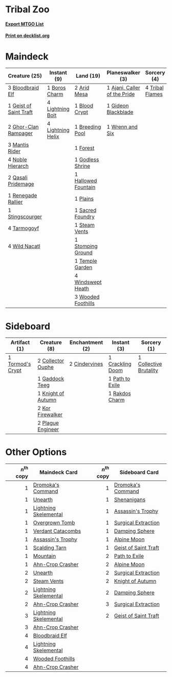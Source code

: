# Tribal Zoo

#### [Export MTGO List](../collection/Tribal%20Zoo/Tribal%20Zoo.txt)
#### [Print on decklist.org](http://decklist.org/?deckmain=1%09Ajani,%20Caller%20of%20the%20Pride%0A2%09Arid%20Mesa%0A1%09Blood%20Crypt%0A3%09Bloodbraid%20Elf%0A1%09Boros%20Charm%0A1%09Breeding%20Pool%0A1%09Forest%0A1%09Geist%20of%20Saint%20Traft%0A2%09Ghor-Clan%20Rampager%0A1%09Gideon%20Blackblade%0A1%09Godless%20Shrine%0A1%09Hallowed%20Fountain%0A4%09Lightning%20Bolt%0A4%09Lightning%20Helix%0A3%09Mantis%20Rider%0A4%09Noble%20Hierarch%0A1%09Plains%0A2%09Qasali%20Pridemage%0A1%09Renegade%20Rallier%0A1%09Sacred%20Foundry%0A1%09Steam%20Vents%0A1%09Stingscourger%0A1%09Stomping%20Ground%0A4%09Tarmogoyf%0A1%09Temple%20Garden%0A4%09Tribal%20Flames%0A4%09Wild%20Nacatl%0A4%09Windswept%20Heath%0A3%09Wooded%20Foothills%0A1%09Wrenn%20and%20Six&deckside=2%09Cindervines%0A1%09Collective%20Brutality%0A2%09Collector%20Ouphe%0A1%09Crackling%20Doom%0A1%09Gaddock%20Teeg%0A1%09Knight%20of%20Autumn%0A2%09Kor%20Firewalker%0A1%09Path%20to%20Exile%0A2%09Plague%20Engineer%0A1%09Rakdos%20Charm%0A1%09Tormod's%20Crypt)
# Maindeck

|                                          Creature (25)                                          |                                        Instant (9)                                         |                                          Land (19)                                          |                                           Planeswalker (3)                                            |                                       Sorcery (4)                                        |
|-------------------------------------------------------------------------------------------------|--------------------------------------------------------------------------------------------|---------------------------------------------------------------------------------------------|-------------------------------------------------------------------------------------------------------|------------------------------------------------------------------------------------------|
|3 [Bloodbraid Elf](http://gatherer.wizards.com/Pages/Card/Details.aspx?multiverseid=185053)      |1 [Boros Charm](http://gatherer.wizards.com/Pages/Card/Details.aspx?multiverseid=442188)    |2 [Arid Mesa](http://gatherer.wizards.com/Pages/Card/Details.aspx?multiverseid=405092)       |1 [Ajani, Caller of the Pride](http://gatherer.wizards.com/Pages/Card/Details.aspx?multiverseid=249695)|4 [Tribal Flames](http://gatherer.wizards.com/Pages/Card/Details.aspx?multiverseid=209145)|
|1 [Geist of Saint Traft](http://gatherer.wizards.com/Pages/Card/Details.aspx?multiverseid=409577)|4 [Lightning Bolt](http://gatherer.wizards.com/Pages/Card/Details.aspx?multiverseid=806)    |1 [Blood Crypt](http://gatherer.wizards.com/Pages/Card/Details.aspx?multiverseid=97102)      |1 [Gideon Blackblade](http://gatherer.wizards.com/Pages/Card/Details.aspx?multiverseid=463943)         |                                                                                          |
|2 [Ghor-Clan Rampager](http://gatherer.wizards.com/Pages/Card/Details.aspx?multiverseid=460302)  |4 [Lightning Helix](http://gatherer.wizards.com/Pages/Card/Details.aspx?multiverseid=249386)|1 [Breeding Pool](http://gatherer.wizards.com/Pages/Card/Details.aspx?multiverseid=97088)    |1 [Wrenn and Six](http://gatherer.wizards.com/Pages/Card/Details.aspx?multiverseid=464166)             |                                                                                          |
|3 [Mantis Rider](http://gatherer.wizards.com/Pages/Card/Details.aspx?multiverseid=386589)        |                                                                                            |1 [Forest](http://gatherer.wizards.com/Pages/Card/Details.aspx?multiverseid=439860)          |                                                                                                       |                                                                                          |
|4 [Noble Hierarch](http://gatherer.wizards.com/Pages/Card/Details.aspx?multiverseid=179434)      |                                                                                            |1 [Godless Shrine](http://gatherer.wizards.com/Pages/Card/Details.aspx?multiverseid=405099)  |                                                                                                       |                                                                                          |
|2 [Qasali Pridemage](http://gatherer.wizards.com/Pages/Card/Details.aspx?multiverseid=179556)    |                                                                                            |1 [Hallowed Fountain](http://gatherer.wizards.com/Pages/Card/Details.aspx?multiverseid=97071)|                                                                                                       |                                                                                          |
|1 [Renegade Rallier](http://gatherer.wizards.com/Pages/Card/Details.aspx?multiverseid=423800)    |                                                                                            |1 [Plains](http://gatherer.wizards.com/Pages/Card/Details.aspx?multiverseid=439856)          |                                                                                                       |                                                                                          |
|1 [Stingscourger](http://gatherer.wizards.com/Pages/Card/Details.aspx?multiverseid=413691)       |                                                                                            |1 [Sacred Foundry](http://gatherer.wizards.com/Pages/Card/Details.aspx?multiverseid=405106)  |                                                                                                       |                                                                                          |
|4 [Tarmogoyf](http://gatherer.wizards.com/Pages/Card/Details.aspx?multiverseid=136142)           |                                                                                            |1 [Steam Vents](http://gatherer.wizards.com/Pages/Card/Details.aspx?multiverseid=405109)     |                                                                                                       |                                                                                          |
|4 [Wild Nacatl](http://gatherer.wizards.com/Pages/Card/Details.aspx?multiverseid=174989)         |                                                                                            |1 [Stomping Ground](http://gatherer.wizards.com/Pages/Card/Details.aspx?multiverseid=405110) |                                                                                                       |                                                                                          |
|                                                                                                 |                                                                                            |1 [Temple Garden](http://gatherer.wizards.com/Pages/Card/Details.aspx?multiverseid=405112)   |                                                                                                       |                                                                                          |
|                                                                                                 |                                                                                            |4 [Windswept Heath](http://gatherer.wizards.com/Pages/Card/Details.aspx?multiverseid=405115) |                                                                                                       |                                                                                          |
|                                                                                                 |                                                                                            |3 [Wooded Foothills](http://gatherer.wizards.com/Pages/Card/Details.aspx?multiverseid=405116)|                                                                                                       |                                                                                          |


# Sideboard

|                                       Artifact (1)                                        |                                        Creature (8)                                         |                                    Enchantment (2)                                     |                                        Instant (3)                                        |                                           Sorcery (1)                                           |
|-------------------------------------------------------------------------------------------|---------------------------------------------------------------------------------------------|----------------------------------------------------------------------------------------|-------------------------------------------------------------------------------------------|-------------------------------------------------------------------------------------------------|
|1 [Tormod's Crypt](http://gatherer.wizards.com/Pages/Card/Details.aspx?multiverseid=389723)|2 [Collector Ouphe](http://gatherer.wizards.com/Pages/Card/Details.aspx?multiverseid=464107) |2 [Cindervines](http://gatherer.wizards.com/Pages/Card/Details.aspx?multiverseid=457305)|1 [Crackling Doom](http://gatherer.wizards.com/Pages/Card/Details.aspx?multiverseid=420808)|1 [Collective Brutality](http://gatherer.wizards.com/Pages/Card/Details.aspx?multiverseid=414380)|
|                                                                                           |1 [Gaddock Teeg](http://gatherer.wizards.com/Pages/Card/Details.aspx?multiverseid=140188)    |                                                                                        |1 [Path to Exile](http://gatherer.wizards.com/Pages/Card/Details.aspx?multiverseid=220511) |                                                                                                 |
|                                                                                           |1 [Knight of Autumn](http://gatherer.wizards.com/Pages/Card/Details.aspx?multiverseid=452933)|                                                                                        |1 [Rakdos Charm](http://gatherer.wizards.com/Pages/Card/Details.aspx?multiverseid=420835)  |                                                                                                 |
|                                                                                           |2 [Kor Firewalker](http://gatherer.wizards.com/Pages/Card/Details.aspx?multiverseid=442010)  |                                                                                        |                                                                                           |                                                                                                 |
|                                                                                           |2 [Plague Engineer](http://gatherer.wizards.com/Pages/Card/Details.aspx?multiverseid=464049) |                                                                                        |                                                                                           |                                                                                                 |


# Other Options

|*n*<sup>th</sup> copy|                                         Maindeck Card                                          |*n*<sup>th</sup> copy|                                        Sideboard Card                                         |
|--------------------:|------------------------------------------------------------------------------------------------|--------------------:|-----------------------------------------------------------------------------------------------|
|                    1|[Dromoka's Command](http://gatherer.wizards.com/Pages/Card/Details.aspx?multiverseid=394558)    |                    1|[Dromoka's Command](http://gatherer.wizards.com/Pages/Card/Details.aspx?multiverseid=394558)   |
|                    1|[Unearth](http://gatherer.wizards.com/Pages/Card/Details.aspx?multiverseid=442102)              |                    1|[Shenanigans](http://gatherer.wizards.com/Pages/Card/Details.aspx?multiverseid=464095)         |
|                    1|[Lightning Skelemental](http://gatherer.wizards.com/Pages/Card/Details.aspx?multiverseid=464157)|                    1|[Assassin's Trophy](http://gatherer.wizards.com/Pages/Card/Details.aspx?multiverseid=452902)   |
|                    1|[Overgrown Tomb](http://gatherer.wizards.com/Pages/Card/Details.aspx?multiverseid=405103)       |                    1|[Surgical Extraction](http://gatherer.wizards.com/Pages/Card/Details.aspx?multiverseid=397706) |
|                    1|[Verdant Catacombs](http://gatherer.wizards.com/Pages/Card/Details.aspx?multiverseid=405113)    |                    1|[Damping Sphere](http://gatherer.wizards.com/Pages/Card/Details.aspx?multiverseid=443101)      |
|                    1|[Assassin's Trophy](http://gatherer.wizards.com/Pages/Card/Details.aspx?multiverseid=452902)    |                    1|[Alpine Moon](http://gatherer.wizards.com/Pages/Card/Details.aspx?multiverseid=447264)         |
|                    1|[Scalding Tarn](http://gatherer.wizards.com/Pages/Card/Details.aspx?multiverseid=405107)        |                    1|[Geist of Saint Traft](http://gatherer.wizards.com/Pages/Card/Details.aspx?multiverseid=409577)|
|                    1|[Mountain](http://gatherer.wizards.com/Pages/Card/Details.aspx?multiverseid=439859)             |                    2|[Path to Exile](http://gatherer.wizards.com/Pages/Card/Details.aspx?multiverseid=220511)       |
|                    1|[Ahn-Crop Crasher](http://gatherer.wizards.com/Pages/Card/Details.aspx?multiverseid=426819)     |                    2|[Alpine Moon](http://gatherer.wizards.com/Pages/Card/Details.aspx?multiverseid=447264)         |
|                    2|[Unearth](http://gatherer.wizards.com/Pages/Card/Details.aspx?multiverseid=442102)              |                    2|[Surgical Extraction](http://gatherer.wizards.com/Pages/Card/Details.aspx?multiverseid=397706) |
|                    2|[Steam Vents](http://gatherer.wizards.com/Pages/Card/Details.aspx?multiverseid=405109)          |                    2|[Knight of Autumn](http://gatherer.wizards.com/Pages/Card/Details.aspx?multiverseid=452933)    |
|                    2|[Lightning Skelemental](http://gatherer.wizards.com/Pages/Card/Details.aspx?multiverseid=464157)|                    2|[Damping Sphere](http://gatherer.wizards.com/Pages/Card/Details.aspx?multiverseid=443101)      |
|                    2|[Ahn-Crop Crasher](http://gatherer.wizards.com/Pages/Card/Details.aspx?multiverseid=426819)     |                    3|[Surgical Extraction](http://gatherer.wizards.com/Pages/Card/Details.aspx?multiverseid=397706) |
|                    3|[Lightning Skelemental](http://gatherer.wizards.com/Pages/Card/Details.aspx?multiverseid=464157)|                    2|[Geist of Saint Traft](http://gatherer.wizards.com/Pages/Card/Details.aspx?multiverseid=409577)|
|                    3|[Ahn-Crop Crasher](http://gatherer.wizards.com/Pages/Card/Details.aspx?multiverseid=426819)     |                     |                                                                                               |
|                    4|[Bloodbraid Elf](http://gatherer.wizards.com/Pages/Card/Details.aspx?multiverseid=185053)       |                     |                                                                                               |
|                    4|[Lightning Skelemental](http://gatherer.wizards.com/Pages/Card/Details.aspx?multiverseid=464157)|                     |                                                                                               |
|                    4|[Wooded Foothills](http://gatherer.wizards.com/Pages/Card/Details.aspx?multiverseid=405116)     |                     |                                                                                               |
|                    4|[Ahn-Crop Crasher](http://gatherer.wizards.com/Pages/Card/Details.aspx?multiverseid=426819)     |                     |                                                                                               |

